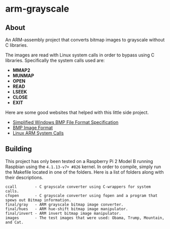 # arm-grayscale

## About
An ARM-assembly project that converts bitmap images to grayscale without C
libraries.

The images are read with Linux system calls in order to bypass using C
libraries. Specifically the system calls used are:
* **MMAP2**
* **MUNMAP**
*  **OPEN**
* **READ**
* **LSEEK**
* **CLOSE**
* **EXIT**

Here are some good websites that helped with this little side project.
* [Simplified Windows BMP File Format Specification](http://www.dragonwins.com/domains/getteched/bmp/bmpfileformat.htm)
* [BMP Image Format](http://paulbourke.net/dataformats/bmp/)
* [Linux ARM System Calls](https://w3challs.com/syscalls/?arch=arm_thumb)

## Building
This project has only been tested on a Raspberry Pi 2 Model B running Raspbian
using the `4.1.13-v7+ #826` kernel. In order to compile, simply run the
Makefile located in one of the folders. Here is a list of folders along with
their descriptions.

```
ccall        - C grayscale converter using C-wrappers for system calls.
cfopen       - C grayscale converter using fopen and a program that spews out Bitmap information.
final/gray   - ARM grayscale bitmap image converter.
final/hues   - ARM hue-shift bitmap image manipulator.
final/invert - ARM invert bitmap image manipulator.
images       - The test images that were used: Obama, Trump, Mountain, and Cat.
```
